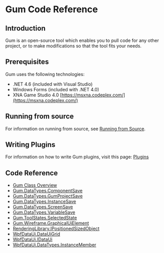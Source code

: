 # Gum Code Reference



## Introduction

Gum is an open-source tool which enables you to pull code for any other project, or to make modifications so that the tool fits your needs.

## Prerequisites

Gum uses the following technologies:

* .NET 4.6 \(included with Visual Studio\)
* Windows Forms \(included with .NET 4.0\)
* XNA Game Studio 4.0 [https://msxna.codeplex.com/](https://msxna.codeplex.com/)

## Running from source

For information on running from source, see [Running from Source](https://github.com/vchelaru/Gum/tree/8c293a405185cca0e819b810220de684b436daf9/docs/Gum%20Code%20Reference/Running%20from%20Source/README.md).

## Writing Plugins

For information on how to write Gum plugins, visit this page: [Plugins](https://github.com/vchelaru/Gum/tree/8c293a405185cca0e819b810220de684b436daf9/docs/Gum%20Code%20Reference/Plugins/README.md)

## Code Reference

* [Gum Class Overview](https://github.com/vchelaru/Gum/tree/8c293a405185cca0e819b810220de684b436daf9/docs/Gum%20Code%20Reference/Gum-Class-Overview/README.md)
* [Gum.DataTypes.ComponentSave](https://github.com/vchelaru/Gum/tree/8c293a405185cca0e819b810220de684b436daf9/docs/Gum%20Code%20Reference/Gum.DataTypes.ComponentSave)
* [Gum.DataTypes.GumProjectSave](https://github.com/vchelaru/Gum/tree/8c293a405185cca0e819b810220de684b436daf9/docs/Gum%20Code%20Reference/Gum.DataTypes.GumProjectSave)
* [Gum.DataTypes.InstanceSave](https://github.com/vchelaru/Gum/tree/8c293a405185cca0e819b810220de684b436daf9/docs/Gum%20Code%20Reference/Gum.DataTypes.InstanceSave)
* [Gum.DataTypes.ScreenSave](https://github.com/vchelaru/Gum/tree/8c293a405185cca0e819b810220de684b436daf9/docs/Gum%20Code%20Reference/Gum.DataTypes.ScreenSave)
* [Gum.DataTypes.VariableSave](https://github.com/vchelaru/Gum/tree/8c293a405185cca0e819b810220de684b436daf9/docs/Gum%20Code%20Reference/Gum.DataTypes.VariableSave)
* [Gum.ToolStates.SelectedState](https://github.com/vchelaru/Gum/tree/8c293a405185cca0e819b810220de684b436daf9/docs/Gum%20Code%20Reference/Gum.ToolStates.SelectedState)
* [Gum.Wireframe.GraphicalUiElement](https://github.com/vchelaru/Gum/tree/8c293a405185cca0e819b810220de684b436daf9/docs/Gum%20Code%20Reference/Gum.Wireframe.GraphicalUiElement)
* [RenderingLibrary.IPositionedSizedObject](https://github.com/vchelaru/Gum/tree/8c293a405185cca0e819b810220de684b436daf9/docs/Gum%20Code%20Reference/RenderingLibrary.IPositionedSizedObject)
* [WpfDataUi.DataUiGrid](https://github.com/vchelaru/Gum/tree/8c293a405185cca0e819b810220de684b436daf9/docs/Gum%20Code%20Reference/WpfDataUi.DataUiGrid)
* [WpfDataUi.IDataUi](https://github.com/vchelaru/Gum/tree/8c293a405185cca0e819b810220de684b436daf9/docs/Gum%20Code%20Reference/WpfDataUi.IDataUi)
* [WpfDataUi.DataTypes.InstanceMember](https://github.com/vchelaru/Gum/tree/8c293a405185cca0e819b810220de684b436daf9/docs/Gum%20Code%20Reference/WpfDataUi.DataTypes.InstanceMember)

